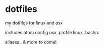 # dotfiles
my dotfiles for linux and osx

includes atom config
osx .profile
linux .bashrc

aliases.. & more to come!
